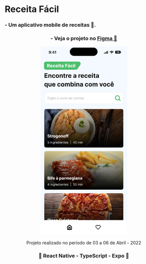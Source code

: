<h1>Receita Fácil</h1>
<h3>- Um aplicativo mobile de receitas 🍳.</h3>
<div align='center'>
    <h3>- Veja o projeto no <a href='https://www.figma.com/file/U5FIz9fg1qPzjNXti1oXag/App-Receita-F%C3%A1cil?node-id=0%3A1&t=UaQvmnSlIlqBNaMY-1'>Figma 🔖</a> </h3>
    <img height="600" src="https://github.com/carlos09v/receita_facil/blob/main/app_mobile/src/assets/Home.jpg?raw=true" alt="Home_Capa">
    <p>Projeto realizado no período de 03 a 06 de Abril - 2022</p>
    <h3>💜 React Native - TypeScript - Expo 💜</h3>
</div>

